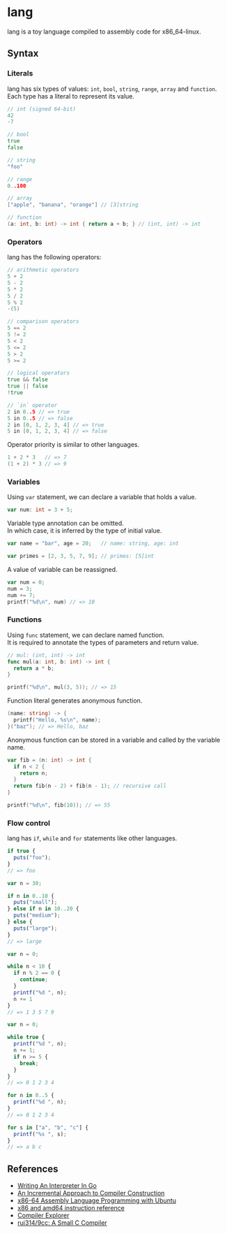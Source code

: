 # lang

lang is a toy language compiled to assembly code for x86_64-linux.

## Syntax

### Literals

lang has six types of values: `int`, `bool`, `string`, `range`, `array` and `function`.\
Each type has a literal to represent its value.

```go
// int (signed 64-bit)
42
-7

// bool
true
false

// string
"foo"

// range
0..100

// array
["apple", "banana", "orange"] // [3]string

// function
(a: int, b: int) -> int { return a + b; } // (int, int) -> int
```

### Operators

lang has the following operators:

```go
// arithmetic operators
5 + 2
5 - 2
5 * 2
5 / 2
5 % 2
-(5)

// comparison operators
5 == 2
5 != 2
5 < 2
5 <= 2
5 > 2
5 >= 2

// logical operators
true && false
true || false
!true

// `in` operator
2 in 0..5 // => true
5 in 0..5 // => false
2 in [0, 1, 2, 3, 4] // => true
5 in [0, 1, 2, 3, 4] // => false
```

Operator priority is similar to other languages.

```go
1 + 2 * 3   // => 7
(1 + 2) * 3 // => 9
```


### Variables

Using `var` statement, we can declare a variable that holds a value.

```go
var num: int = 3 + 5;

```

Variable type annotation can be omitted.\
In which case, it is inferred by the type of initial value.

```go
var name = "bar", age = 20;   // name: string, age: int

var primes = [2, 3, 5, 7, 9]; // primes: [5]int
```

A value of variable can be reassigned.

```go
var num = 0;
num = 3;
num += 7;
printf("%d\n", num) // => 10
```

### Functions

Using `func` statement, we can declare named function.\
It is required to annotate the types of parameters and return value.

```go
// mul: (int, int) -> int
func mul(a: int, b: int) -> int {
  return a * b;
}

printf("%d\n", mul(3, 5)); // => 15
```

Function literal generates anonymous function.

```go
(name: string) -> {
  printf("Hello, %s\n", name);
}("baz"); // => Hello, baz
```

Anonymous function can be stored in a variable and called by the variable name.

```go
var fib = (n: int) -> int {
  if n < 2 {
    return n;
  }
  return fib(n - 2) + fib(n - 1); // recursive call
}

printf("%d\n", fib(10)); // => 55
```

### Flow control

lang has `if`, `while` and `for` statements like other languages.

```js
if true {
  puts("foo");
}
// => foo

var n = 30;

if n in 0..10 {
  puts("small");
} else if n in 10..20 {
  puts("medium");
} else {
  puts("large");
}
// => large
```

```js
var n = 0;

while n < 10 {
  if n % 2 == 0 {
    continue;
  }
  printf("%d ", n);
  n += 1
}
// => 1 3 5 7 9

var n = 0;

while true {
  printf("%d ", n);
  n += 1;
  if n >= 5 {
    break;
  }
}
// => 0 1 2 3 4
```

``` js
for n in 0..5 {
  printf("%d ", n);
}
// => 0 1 2 3 4

for s in ["a", "b", "c"] {
  printf("%s ", s);
}
// => a b c
```

## References

- [Writing An Interpreter In Go](https://interpreterbook.com/)
- [An Incremental Approach to Compiler Construction](http://scheme2006.cs.uchicago.edu/11-ghuloum.pdf)
- [x86-64 Assembly Language Programming with Ubuntu](http://www.egr.unlv.edu/~ed/x86.html)
- [x86 and amd64 instruction reference](https://www.felixcloutier.com/x86/)
- [Compiler Explorer](https://godbolt.org/)
- [rui314/9cc: A Small C Compiler](https://github.com/rui314/9cc)
